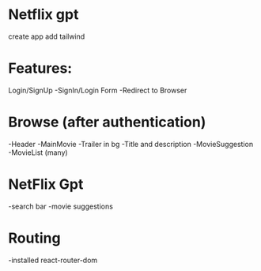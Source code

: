 # Netflix gpt
create app
add tailwind

# Features:
 Login/SignUp
   -SignIn/Login Form
   -Redirect to Browser
 # Browse (after authentication)
  -Header
  -MainMovie
     -Trailer in bg
     -Title and description
     -MovieSuggestion   
       -MovieList (many)
 # NetFlix Gpt
   -search bar
   -movie suggestions









   # Routing 
   -installed react-router-dom